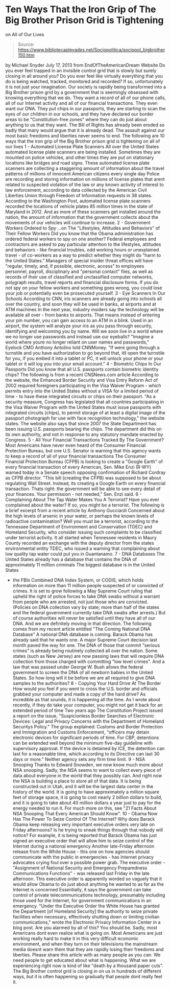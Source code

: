 # Ten Ways That the Iron Grip of The Big Brother Prison Grid is Tightening 
on All of Our Lives

> Source: https://www.bibliotecapleyades.net/Sociopolitica/sociopol_bigbrother150.htm

by Michael Snyder
July 17, 2013
from
EndOfTheAmericanDream Website
Do you ever feel trapped in an invisible control
grid that is slowly but surely closing in all around you? Do you ever feel
like virtually everything that you do is being watched, tracked, monitored
and recorded?
If so, unfortunately it is not just your
imagination.
Our society is rapidly being transformed into
a
Big Brother prison grid by a government that is seemingly obsessed with
knowing everything that we do. They want a record of all of our phone calls,
all of our Internet activity and all of our financial transactions. They
even want our DNA.
They put chips in our passports, they are
starting to scan the eyes of our children in our schools, and they have
declared our border areas to be "Constitution-free zones" where they can do
just about anything to us that they want.
The Bill of Rights has already been eroded so
badly that many would argue that it is already dead. The assault against our
most basic freedoms and liberties never seems to end.
The following are 10 ways that the iron grip of
the Big Brother prison grid is tightening on all of our lives
1 - Automated License
Plate Scanners
All over the United States automated license
plate scanners are being installed. Sometimes they are mounted on police
vehicles, and other times they are put on stationary locations like bridges
and road signs.
These automated license plate scanners are
collecting a staggering amount of information about the travel patterns of
millions of innocent American citizens every
single day
Police are recording and storing information
on millions of license plates that arent related to suspected violation
of the law or any known activity of interest to law enforcement,
according to data collected by the American Civil Liberties Union
through Freedom of Information requests in 38 states.
According to the Washington Post, automated
license plate scanners recorded the locations of vehicle plates
85 million times in the state of Maryland in 2012.
And as more of these scanners get installed
around the nation, the amount of information that the government collects
about the movements of our vehicles will continue to increase.
2 - Government Workers
Ordered to Spy
...on The "Lifestyles,
Attitudes and Behaviors" of Their Fellow Workers
Did you know that the Obama administration has
ordered federal workers
to spy on one another?
Federal employees and contractors are asked
to pay particular attention to the lifestyles, attitudes and behaviors -
like financial troubles, odd working hours or unexplained travel - of
co-workers as a way to predict whether they might do "harm to the United
States."
Managers of special insider threat offices
will have "regular, timely, and, if possible, electronic, access" to
employees personnel, payroll, disciplinary and "personal contact"
files, as well as records of their use of classified and unclassified
computer networks, polygraph results, travel reports and financial
disclosure forms.
If you do not spy on your fellow workers and
something goes wrong, you could lose your job or potentially even be
prosecuted yourself.
3 - Eye Scanners In Our
Schools
According to
CNN, iris scanners are already going into schools all over the country,
and soon they will be used in banks, at airports and at ATM machines
In the next year, industry insiders say the
technology will be available all over - from banks to airports.
That means instead of entering your pin
number, you can gain access to an ATM in a blink. Used in an airport,
the system will analyze your iris as you pass through security,
identifying and welcoming you by name.
Will we soon live in a world where we no longer
use passwords and instead use our eyeballs?
"Imagine a world where youre no longer
reliant on user names and passwords," Eyelock CMO Anthony Antolino told
CNNMoney.
"If were going through a turnstile and you
have authorization to go beyond that, itll open the turnstile for you,
if you embed it into a tablet or PC, it will unlock your phone or your
tablet or it will log you into your email account."
4 - Biometric Chips In
Our Passports
Did you know that all U.S. passports contain
biometric identity chips?
The following is from a recent
CNSNews.com article
According to the website, the Enhanced
Border Security and Visa Entry Reform Act of 2002 required foreigners
participating in the Visa Waiver Program - which permits entry into the
United States without a VISA for a limited period of time - to have
these integrated circuits or chips on their passport.
"As a security measure, Congress has
legislated that all countries participating in the Visa Waiver
Program with the United States must issue passports with integrated
circuits (chips), to permit storage of at least a digital image of
the passport photograph for use with face recognition technology,"
the website states.
The website also says that since 2007 the
State Department has been issuing U.S. passports bearing the chips.
The department did this on its own
authority, and not in response to any statutory mandate enacted by
Congress.
5 - All Your Financial
Transactions Tracked By The Government?
Most Americans have never even heard of the
Consumer Financial Protection Bureau, but one U.S. Senator is warning that
this agency wants to keep a record of
all of your financial transactions
The Consumer Financial Protection Bureau (CFPB)
is looking to create a "Google Earth" of every financial transaction of
every American, Sen. Mike Enzi (R-WY) warned today in a Senate speech
opposing confirmation of Richard Cordray as CFPB director.
"This bill (creating the CFPB)
was supposed to be about regulating Wall Street. Instead, its
creating a Google Earth on every financial transaction.
Thats
right: the government will be able to see every detail of your
finances. Your permission - not needed," Sen. Enzi said.
6 - Complaining About
The Tap Water Makes You A Terrorist?
Have you ever complained about the water? If so,
you might be a terrorist.
The following is a brief excerpt from a recent
article
by Anthony Gucciardi
Concerned about the high levels of arsenic
in your water, or perhaps the
known levels of radioactive contamination?
Well you must be a terrorist, according to
the Tennessee Department of Environment and Conservation (TDEC) and
Homeland Security, who consider issuing such complaints to be classified
under terrorist activity.
It all started when Tennessee residents
in Maury County recorded an exchange with the deputy director from the
states environmental entity TDEC, who issued a warning that complaining
about low quality tap water could put you in Guantanamo.
7 - DNA Databases
The United States already has a database that
contains the DNA
of approximately 11 million criminals
The biggest database is in the United States
- the FBIs Combined DNA Index System, or CODIS, which holds information
on more than 11 million people suspected of or convicted of crimes.
It is set to grow following a May Supreme
Court ruling that upheld the right of police forces to take DNA swabs
without a warrant from people who are arrested, not just those who are
convicted.
(Policies on DNA collection vary by state; more than half of
the states and the federal government currently take DNA swabs after
arrests.)
But of course authorities will never be
satisfied until they have all of our DNA. And we are
definitely moving in that direction.
The following comes from my recent article
entitled "The
Coming National DNA Database"
A national DNA database is coming. Barack
Obama has already said
that he wants one. A major Supreme Court decision
last month paved the way for one.
The DNA of those that commit "serious
crimes" is already being routinely collected all over the nation.
Some states (such
as New Jersey) are now passing laws that will require DNA collection
from those charged with committing "low level crimes". And a law that
was passed under George W. Bush allows the federal government to screen
the DNA of all newborn babies in the United States.
So how long will it be before we are all
required to give DNA samples to the authorities?
8 - Copying Your Hard
Drive At The Border
How would you feel if you went to cross the U.S.
border and officials grabbed your computer and made a copy of the hard
drive?
As incredible as that sounds, it is happening
all the time.
As I wrote about
recently, if they do take your computer, you might not get it back
for an extended period of time
Two years ago The Constitution Project
issued a report on the issue, "Suspicionless Border Searches of
Electronic Devices: Legal and Privacy Concerns with the Department of
Homeland Securitys Policy."
The group explained: Customs and Border
Protection and Immigration and Customs Enforcement,
"officers may detain electronic devices
for significant periods of time. For CBP, detentions can be extended
well beyond the minimum five-day guideline with supervisory
approval.
If the device is detained by ICE, the
detention can last for a reasonable time, which according to its
Directive can last 30 days or more."
Neither agency sets any firm time limit.
9 - NSA Snooping
Thanks to
Edward Snowden, we now know much more
about NSA snooping.
Sadly, the NSA seems to want to collect every
piece of data about everyone in the world that they possibly can.
And right now the NSA is building a place to
store all of that data. It is being constructed out in Utah, and it will be
the largest data center in the history of the world. It is going to have
approximately a million square feet of storage space, it is going to cost
nearly 2 billion dollars to build, and it is going to take about
40 million dollars a year just to pay for the energy needed to run it.
For much more on this, see "21
Facts About NSA Snooping That Every American Should Know".
10 - Obama Now Has The
Power To Seize Control Of The Internet?
Why does
Barack Obama keep releasing very
important executive orders very late on Friday afternoons?
Is he trying to sneak things through that nobody
will notice?
For example, it
is being reported that Barack Obama has just signed an executive order
that will allow him to seize control of the Internet during a national
emergency
Another late-Friday afternoon release from
the White House - this one on how agencies should communicate with the
public in emergencies - has Internet privacy advocates crying foul over
a possible power grab.
The executive order - "Assignment of
National Security and Emergency Preparedness Communications Functions" -
was released last Friday in the late afternoon.
This executive order is apparently worded so
vaguely that it would allow Obama to do just about anything he wanted to as
far as the Internet is concerned
Essentially, it says the government can take
control of private telecommunications technology, presumably including
those used for the Internet, for government communications in an
emergency.
"Under the Executive Order the White House
has
granted the Department [of Homeland Security] the authority to
seize private facilities when necessary, effectively shutting down or
limiting civilian communications," wrote the Electronic Privacy
Information Center in a blog post.
Are you alarmed by all of this? You should be.
Sadly, most Americans dont even realize what is
going on. Most Americans are just working really hard to make it in this
very difficult economic environment, and when they turn on their televisions
the mainstream media doesnt warn them that they are rapidly losing their
freedoms and liberties.
Please share this article with as many people as
you can. We need people to get educated about what is happening. What we are
experiencing right now is kind of like "death by a thousand paper cuts".
The Big Brother control grid is closing in on us
in hundreds of different ways, but it is often happening so gradually that
people dont really feel it.
